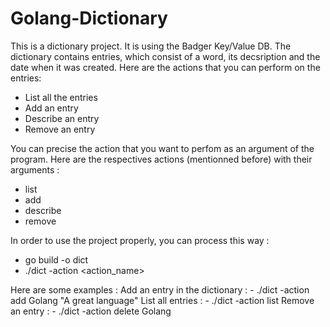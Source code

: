 # Golang-Dictionary

This is a dictionary project. It is using the Badger Key/Value DB.
The dictionary contains entries, which consist of a word, its decsription and the date when it was created.
Here are the actions that you can perform on the entries:
- List all the entries
- Add an entry
- Describe an entry
- Remove an entry

You can precise the action that you want to perfom as an argument of the program.
Here are the respectives actions (mentionned before) with their arguments :
- list
- add <word> <definition>
- describe <word>
- remove <word>

In order to use the project properly, you can process this way :

- go build -o dict
- ./dict -action <action_name> <argument>

Here are some examples :
    Add an entry in the dictionary :
        - ./dict -action add Golang "A great language"
    List all entries :
        - ./dict -action list
    Remove an entry :
        - ./dict -action delete Golang